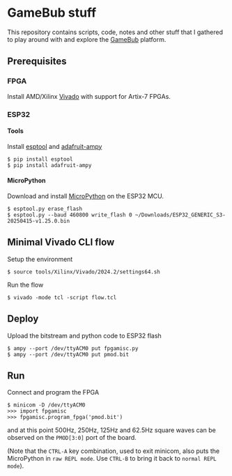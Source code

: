 # GameBub stuff
This repository contains scripts, code, notes and other stuff that I gathered
to play around with and explore the
[GameBub](https://github.com/elipsitz/gamebub) platform.

## Prerequisites

### FPGA
Install AMD/Xilinx
[Vivado](https://www.amd.com/en/products/software/adaptive-socs-and-fpgas/vivado.html)
with support for Artix-7 FPGAs.

### ESP32

#### Tools
Install [esptool](https://docs.espressif.com/projects/esptool/en/latest/esp32/) and [adafruit-ampy](https://pypi.org/project/adafruit-ampy/)
```
$ pip install esptool
$ pip install adafruit-ampy
```

#### MicroPython
Download and install [MicroPython](https://micropython.org/download/ESP32_GENERIC_S3/) on the ESP32 MCU.
```
$ esptool.py erase_flash
$ esptool.py --baud 460800 write_flash 0 ~/Downloads/ESP32_GENERIC_S3-20250415-v1.25.0.bin
```

## Minimal Vivado CLI flow
Setup the environment
```
$ source tools/Xilinx/Vivado/2024.2/settings64.sh
```
Run the flow
```
$ vivado -mode tcl -script flow.tcl
```

## Deploy
Upload the bitstream and python code to ESP32 flash
```
$ ampy --port /dev/ttyACM0 put fpgamisc.py
$ ampy --port /dev/ttyACM0 put pmod.bit
```

## Run
Connect and program the FPGA
```
$ minicom -D /dev/ttyACM0
>>> import fpgamisc
>>> fpgamisc.program_fpga('pmod.bit')
```
and at this point 500Hz, 250Hz, 125Hz and 62.5Hz square waves can be observed on the
`PMOD[3:0]` port of the board.

(Note that the `CTRL-A` key combination, used to exit minicom, also puts the
MicroPython in `raw REPL mode`. Use `CTRL-B` to bring it back to `normal REPL
mode`).
